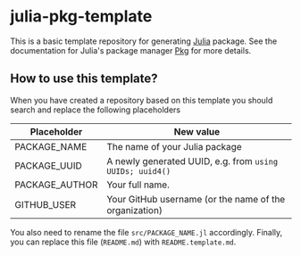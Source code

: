 # julia-pkg-template

This is a basic template repository for generating [Julia][julia] package.
See the documentation for Julia's package manager [Pkg][pkg] for more details.

## How to use this template?

When you have created a repository based on this template you should search and replace the
following placeholders

| Placeholder      | New value                                                |
|------------------|----------------------------------------------------------|
| PACKAGE_NAME     | The name of your Julia package                           |
| PACKAGE_UUID     | A newly generated UUID, e.g. from `using UUIDs; uuid4()` |
| PACKAGE_AUTHOR   | Your full name.                                          |
| GITHUB_USER      | Your GitHub username (or the name of the organization)   |

You also need to rename the file `src/PACKAGE_NAME.jl` accordingly.
Finally, you can replace this file (`README.md`) with `README.template.md`.

[julia]: https://julialang.org/
[pkg]: https://julialang.github.io/Pkg.jl/v1/
